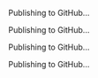 

Publishing to GitHub...

Publishing to GitHub...

Publishing to GitHub...

Publishing to GitHub...